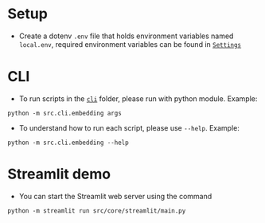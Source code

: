 # Setup
- Create a dotenv `.env` file that holds environment variables named `local.env`, 
required environment variables can be found in [`Settings`](src/core/utils/settings.py)
# CLI
- To run scripts in the [`cli`](src/cli) folder, please run with python module. Example:
```commandline
python -m src.cli.embedding args
```
- To understand how to run each script, please use `--help`. Example:
```commandline
python -m src.cli.embedding --help
```
# Streamlit demo
- You can start the Streamlit web server using the command 
```commandline
python -m streamlit run src/core/streamlit/main.py
```